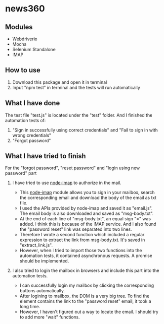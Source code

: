# news360

## Modules
- Webdriverio
- Mocha
- Selenium Standalone
- IMAP

## How to use
1. Download this package and open it in terminal
2. Input "npm test" in terminal and the tests will run automatically

## What I have done
The test file "test.js" is located under the "test" folder. And I finished the automation tests of:
1. "Sign in successfully using correct credentials" and "Fail to sign in with wrong credentials"
2. "Forgot password"

## What I have tried to finish
For the "forgot password", "reset password" and "login using new password" part
1. I have tried to use [node-imap](https://github.com/mscdex/node-imap) to authorize in the mail. 
   - This [node-imap](https://github.com/mscdex/node-imap) module allows you to sign in your mailbox, search the corresponding email and download the body of the email as txt file.
   - I used the APIs provided by node-imap and saved it as "email.js". The email body is also downloaded and saved as "msg-body.txt".
   - At the end of each line of "msg-body.txt", an equal sign "=" was added. I think this is because of the IMAP service. And I also found the "password reset" link was separated into two lines.
   - Therefore I wrote a second function which included a regular expression to extract the link from msg-body.txt. It's saved in "extract_link.js".
   - However, when I tried to import those two functions into the automation tests, it contained asynchronous requests. A promise should be implemented.
   
2. I also tried to login the mailbox in browsers and include this part into the automation tests.
   - I can successfully login my mailbox by clicking the corresponding buttons automatically.
   - After logining to mailbox, the DOM is a very big tree. To find the element contains the link to the "password reset" email, it took a long time.
   - However, I haven't figured out a way to locate the email. I should try to add more "wait" functions.
   
